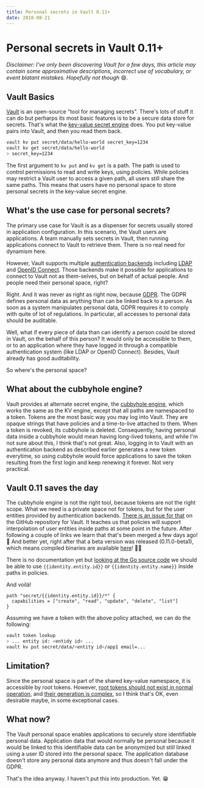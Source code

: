 ```yaml
---
title: Personal secrets in Vault 0.11+
date: 2018-08-21
---
```


# Personal secrets in Vault 0.11+

*Disclaimer: I've only been discovering Vault for a few days, this article may contain some approximative descriptions, incorrect use of vocabulary, or event blatant mistakes. Hopefully not though* 😄.


## Vault Basics

[Vault](https://www.vaultproject.io/) is an open-source "tool for managing secrets". There's lots of stuff it can do but perharps its most basic features is to be a secure data store for secrets. That's what the [key-value secret engine](https://www.vaultproject.io/docs/secrets/kv/index.html) does. You put key-value pairs into Vault, and then you read them back.

```sh
vault kv put secret/data/hello-world secret_key=1234
vault kv get secret/data/hello-world
> secret_key=1234
```

The first argument to `kv put` and `kv get` is a path. The path is used to control permissions to read and write keys, using policies. While policies may restrict a Vault user to access a given path, all users still share the same paths. This means that users have no personal space to store personal secrets in the key-value secret engine.


## What's the use case for personal secrets?

The primary use case for Vault is as a dispenser for secrets usually stored in application configuration. In this scenario, the Vault users are applications. A team manually sets secrets in Vault, then running applications connect to Vault to retrieve them. There is no real need for dynamism here. 

However, Vault supports multiple [authentication backends](https://www.vaultproject.io/docs/concepts/auth.html) including [LDAP](https://www.vaultproject.io/docs/auth/ldap.html) and [OpenID Connect](https://www.vaultproject.io/docs/auth/jwt.html). Those backends make it possible for applications to connect to Vault not as them-selves, but on behalf of actual people. And people need their personal space, right?

Right. And it was never as right as right now, because [GDPR](https://en.wikipedia.org/wiki/General_Data_Protection_Regulation). The GDPR defines personal data as anything than can be linked back to a person. As soon as a system manipulates personal data, GDPR requires it to comply with quite of lot of regulations. In particular, all accesses to personal data should be auditable.

Well, what if every piece of data than can identify a person could be stored in Vault, on the behalf of this person? It would only be accessible to them, or to an application where they have logged in through a compatible authentication system (like LDAP or OpenID Connect). Besides, Vault already has good auditability.

So where's the personal space?


## What about the cubbyhole engine?

Vault provides at alternate secret engine, the [cubbyhole engine](https://www.vaultproject.io/docs/secrets/cubbyhole/index.html), which works the same as the KV engine, except that all paths are namespaced to a token. Tokens are the most basic way you may log into Vault. They are opaque strings that have policies and a time-to-live attached to them. When a token is revoked, its cubbyhole is deleted. Consequently, having personal data inside a cubbyhole would mean having long-lived tokens, and while I'm not sure about this, I think that's not great. Also, logging in to Vault with an authentication backend as described earlier generates a new token everytime, so using cubbyhole would force applications to save the token resulting from the first login and keep renewing it forever. Not very practical.


## Vault 0.11 saves the day

The cubbyhole engine is not the right tool, because tokens are not the right scope. What we need is a private space not for tokens, but for the user entities provided by authentication backends. [There is an issue for that](https://github.com/hashicorp/vault/issues/3229) on the GitHub repository for Vault. It teaches us that policies will support interpolation of user entities inside paths at some point in the future. After following a couple of links we learn that that's been merged a few days ago! 🎉 And better yet, right after that a beta version was released (0.11.0-beta1), which means compiled binaries are available [here](https://releases.hashicorp.com/vault/)! 🎉🎉

There is no documentation yet but [looking at the Go source code](https://github.com/hashicorp/vault/pull/4994/files#diff-0f0052448a554a075a8140ca1a0d7598R190) we should be able to use `{{identity.entity.id}}` or `{{identity.entity.name}}` inside paths in policies.

And voilà!

```hcl
path "secret/{{identity.entity.id}}/*" {
  capabilities = ["create", "read", "update", "delete", "list"]
}
```

Assuming we have a token with the above policy attached, we can do the following:

```sh
vault token lookup
> ... entity id: <entidy id> ...
vault kv put secret/data/<entity id>/app1 email=...
```


## Limitation?

Since the personal space is part of the shared key-value namespace, it is accessible by root tokens. However, [root tokens should not exist in normal operation](https://www.vaultproject.io/docs/concepts/tokens.html#root-tokens), and [their generation is complex](https://www.vaultproject.io/docs/commands/operator/generate-root.html), so I think that's OK, even desirable maybe, in some exceptional cases.


## What now?

The Vault personal space enables applications to securely store identifiable personal data. Application data that would normally be personal because it would be linked to this identifiable data can be anonymized but still linked using a user ID stored into the personal space. The application database doesn't store any personal data anymore and thus doesn't fall under the GDPR.

That's the idea anyway. I haven't put this into production. Yet. 😁
